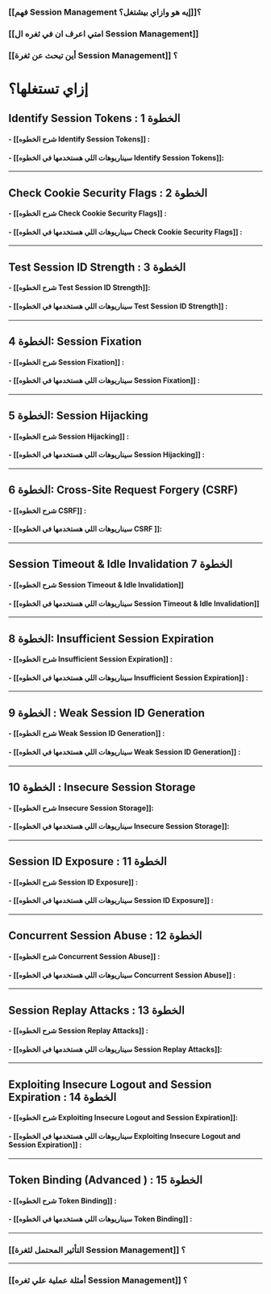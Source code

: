 ### [[فهم  Session Management إيه هو وازاي بيشتغل؟]]؟

### [[امتي اعرف ان في ثغره ال  Session Management]]

### [[أين تبحث عن ثغرة Session Management]] ؟

# إزاي تستغلها؟

## Identify Session Tokens  : الخطوة 1 
#### - [[شرح الخطوه   Identify Session Tokens]]  :
#### -  [[سيناريوهات اللي هستخدمها في الخطوه  Identify Session Tokens]]:
---
## Check Cookie Security Flags : الخطوة 2
#### - [[شرح الخطوه Check Cookie Security Flags]] :
#### -  [[سيناريوهات اللي هستخدمها في الخطوه Check Cookie Security Flags]] :
---
## Test Session ID Strength : الخطوة 3
#### -  [[شرح الخطوه Test Session ID Strength]]:
#### - [[سيناريوهات اللي هستخدمها في الخطوه Test Session ID Strength]] :
---
## الخطوة 4:  Session Fixation
#### -  [[شرح الخطوه Session Fixation]] :
#### -  [[سيناريوهات اللي هستخدمها في الخطوه Session Fixation]] :
---
## الخطوة 5:  Session Hijacking
#### -  [[شرح الخطوه Session Hijacking]] :
#### -  [[سيناريوهات اللي هستخدمها في الخطوه Session Hijacking]] :

---
## الخطوة 6:  Cross-Site Request Forgery (CSRF)
#### -  [[شرح الخطوه CSRF]] :
#### - [[سيناريوهات اللي هستخدمها في الخطوه CSRF ]]:

----
## Session Timeout & Idle Invalidation  7 الخطوة  
#### - [[شرح الخطوه Session Timeout & Idle Invalidation]]
#### - [[سيناريوهات اللي هستخدمها في الخطوه Session Timeout & Idle Invalidation]]
---
## الخطوة 8:  Insufficient Session Expiration
#### -  [[شرح الخطوه   Insufficient Session Expiration]] :
#### -  [[سيناريوهات اللي هستخدمها في الخطوه   Insufficient Session Expiration]] :
---

## الخطوة 9 : Weak Session ID Generation
#### -  [[شرح الخطوه Weak Session ID Generation]] :
#### -  [[سيناريوهات اللي هستخدمها في الخطوه Weak Session ID Generation]] :
---

## الخطوة 10 :  Insecure Session Storage
#### -  [[شرح الخطوه Insecure Session Storage]]:
#### -  [[سيناريوهات اللي هستخدمها في الخطوه Insecure Session Storage]]:
---

## Session ID Exposure : الخطوة 11
#### -  [[شرح الخطوه Session ID Exposure]] :
#### -  [[سيناريوهات اللي هستخدمها في الخطوه Session ID Exposure]] :
---
## Concurrent Session Abuse : الخطوة 12 
#### -  [[شرح الخطوه Concurrent Session Abuse]] :
#### -  [[سيناريوهات اللي هستخدمها في الخطوه Concurrent Session Abuse]] :
---

## Session Replay Attacks : الخطوة 13

#### -  [[شرح الخطوه Session Replay Attacks]] :
#### -  [[سيناريوهات اللي هستخدمها في الخطوه Session Replay Attacks]]:

---
##  Exploiting Insecure Logout and Session Expiration : الخطوة 14

#### -  [[شرح الخطوه Exploiting Insecure Logout and Session Expiration]]:
#### -  [[سيناريوهات اللي هستخدمها في الخطوه Exploiting Insecure Logout and Session Expiration]] :
---
## Token Binding (Advanced ) : الخطوة 15
#### -  [[شرح الخطوه Token Binding]] :
#### -  [[سيناريوهات اللي هستخدمها في الخطوه Token Binding]] :

---

### [[التأثير المحتمل لثغرة Session Management]] ؟

----
### [[أمثلة عملية علي ثغره Session Management]] ؟
